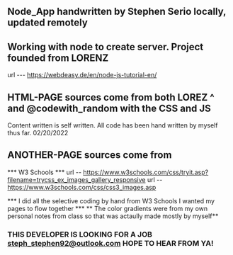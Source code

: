 ## Node_App handwritten by Stephen Serio locally, updated remotely

## Working with node to create server. Project founded from LORENZ
url --- https://webdeasy.de/en/node-js-tutorial-en/

## HTML-PAGE sources come from both LOREZ ^ and @codewith_random with the CSS and JS
Content written is self written. All code has been hand written by myself thus far. 02/20/2022

## ANOTHER-PAGE sources come from 
*** W3 Schools ***
url -- https://www.w3schools.com/css/tryit.asp?filename=trycss_ex_images_gallery_responsive
url -- https://www.w3schools.com/css/css3_images.asp


*** I did all the selective coding by hand from W3 Schools I wanted my pages to flow together ***
** The color gradients were from my own personal notes from class so that was actaully made mostly by myself**

### THIS DEVELOPER IS LOOKING FOR A JOB steph_stephen92@outlook.com HOPE TO HEAR FROM YA!